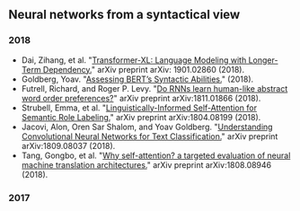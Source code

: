 ## Neural networks from a syntactical view

### 2018

* Dai, Zihang, et al. "[Transformer-XL: Language Modeling with Longer-Term Dependency.](https://arxiv.org/abs/1901.02860)" arXiv preprint arXiv: 1901.02860 (2018).
* Goldberg, Yoav. "[Assessing BERT’s Syntactic Abilities.](http://u.cs.biu.ac.il/~yogo/bert-syntax.pdf)" (2018).
* Futrell, Richard, and Roger P. Levy. "[Do RNNs learn human-like abstract word order preferences?](https://arxiv.org/abs/1811.01866)" arXiv preprint arXiv:1811.01866 (2018).
* Strubell, Emma, et al. "[Linguistically-Informed Self-Attention for Semantic Role Labeling.](https://arxiv.org/abs/1804.08199)" arXiv preprint arXiv:1804.08199 (2018).
* Jacovi, Alon, Oren Sar Shalom, and Yoav Goldberg. "[Understanding Convolutional Neural Networks for Text Classification.](https://arxiv.org/abs/1809.08037)" arXiv preprint arXiv:1809.08037 (2018).
* Tang, Gongbo, et al. "[Why self-attention? a targeted evaluation of neural machine translation architectures.](https://arxiv.org/abs/1808.08946)" arXiv preprint arXiv:1808.08946 (2018).

### 2017
